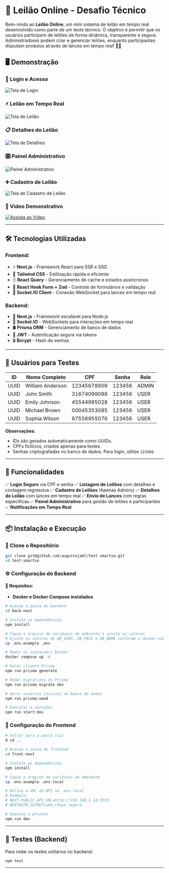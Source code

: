 # 🎯 Leilão Online - Desafio Técnico

Bem-vindo ao **Leilão Online**, um mini sistema de leilão em tempo real desenvolvido como parte de um teste técnico. O objetivo é permitir que os usuários participem de leilões de forma dinâmica, transparente e segura. Administradores podem criar e gerenciar leilões, enquanto participantes disputam produtos através de lances em tempo real! 🚀🔥

## 🖥️ Demonstração

### 🔐 Login e Acesso

![Tela de Login](1-signin.png)

### ⚡ Leilão em Tempo Real

![Tela de Leilão](2-leilao.png)

### 📋 Detalhes do Leilão

![Tela de Detalhes](3-detalhe.png)

### 🎛️ Painel Administrativo

![Painel Administrativo](5-admin.png)

### ➕ Cadastro de Leilão

![Tela de Cadastro de Leilão](4-admin-add.png)

### 🎥 Video Demonstrativo

[![Assista ao Vídeo](https://img.youtube.com/vi/kloEt-IPjL4/0.jpg)](https://www.youtube.com/watch?v=kloEt-IPjL4)

---

## 🛠️ Tecnologias Utilizadas

### **Frontend:**

- ⚡ **Next.js** - Framework React para SSR e SSG
- 🎨 **Tailwind CSS** - Estilização rápida e eficiente
- 🗄️ **React Query** - Gerenciamento de cache e estados assíncronos
- 📜 **React Hook Form + Zod** - Controle de formulários e validação
- 🔗 **Socket.IO Client** - Conexão WebSocket para lances em tempo real

### **Backend:**

- 🚀 **Nest.js** - Framework escalável para Node.js
- 🔄 **Socket.IO** - WebSockets para interações em tempo real
- 🛢️ **Prisma ORM** - Gerenciamento de banco de dados
- 🔑 **JWT** - Autenticação segura via tokens
- 🔒 **Bcrypt** - Hash de senhas

---

## 👤 Usuários para Testes

| ID   | Nome Completo    | CPF         | Senha  | Role  |
| ---- | ---------------- | ----------- | ------ | ----- |
| UUID | William Anderson | 12345678909 | 123456 | ADMIN |
| UUID | John Smith       | 31674099088 | 123456 | USER  |
| UUID | Emily Johnson    | 45544995028 | 123456 | USER  |
| UUID | Michael Brown    | 00045353085 | 123456 | USER  |
| UUID | Sophia Wilson    | 97558955076 | 123456 | USER  |

**Observações:**

- IDs são gerados automaticamente como UUIDs.
- CPFs fictícios, criados apenas para testes.
- Senhas criptografadas no banco de dados. Para login, utilize `123456`.

---

## 🚀 Funcionalidades

✅ **Login Seguro** via CPF e senha
✅ **Listagem de Leilões** com detalhes e contagem regressiva
✅ **Cadastro de Leilões** (Apenas Admins)
✅ **Detalhes do Leilão** com lances em tempo real
✅ **Envio de Lances** com regras específicas
✅ **Painel Administrativo** para gestão de leilões e participantes
✅ **Notificações em Tempo Real**

---

## 📦 Instalação e Execução

### 🔄 Clone o Repositório

```bash
git clone git@github.com:augustojaml/test-smartse.git
cd test-smartse
```

### ⚙️ Configuração do Backend

#### 📌 Requisitos:

- **Docker e Docker Compose instalados**

```bash
# Acesse a pasta do backend
cd back-nest

# Instale as dependências
npm install

# Copie o arquivo de variáveis de ambiente e ajuste os valores
# Ajuste os valores de DB_USER, DB_PASS e DB_NAME conforme o docker-compose.yml
cp .env.example .env

# Rodar os containers Docker
docker compose up -d

# Gerar cliente Prisma
npm run prisma generate

# Rodar migrations do Prisma
npm run prisma migrate dev

# Gerar usuários iniciais no banco de dados
npm run prisma:seed

# Executar o servidor
npm run start:dev
```

### 🎨 Configuração do Frontend

```bash
# Voltar para a pasta raiz
d cd ..

# Acesse a pasta do frontend
cd front-next

# Instale as dependências
npm install

# Copie o arquivo de variáveis de ambiente
cp .env.example .env.local

# Defina a URL da API no .env.local
# Exemplo:
# NEXT_PUBLIC_API_URL=http://192.168.1.14:3333
# NEXTAUTH_SECRET=uma_chave_segura

# Execute o projeto
npm run dev
```

---

## 🧪 Testes (Backend)

Para rodar os testes unitários no backend:

```bash
npm test
```

---
